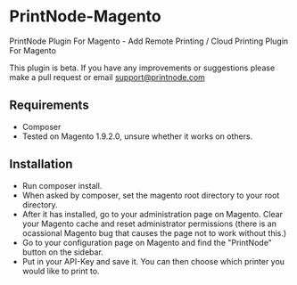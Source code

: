 # PrintNode-Magento
PrintNode Plugin For Magento - Add Remote Printing / Cloud Printing Plugin For Magento

This plugin is beta.  If you have any improvements or suggestions please make a pull request or email support@printnode.com

## Requirements
* Composer
* Tested on Magento 1.9.2.0, unsure whether it works on others.

## Installation
* Run composer install.
* When asked by composer, set the magento root directory to your root directory.
* After it has installed, go to your administration page on Magento. Clear your Magento cache and reset administrator permissions (there is an ocassional Magento bug that causes the page not to work without this.)
* Go to your configuration page on Magento and find the "PrintNode" button on the sidebar. 
* Put in your API-Key and save it. You can then choose which printer you would like to print to.

